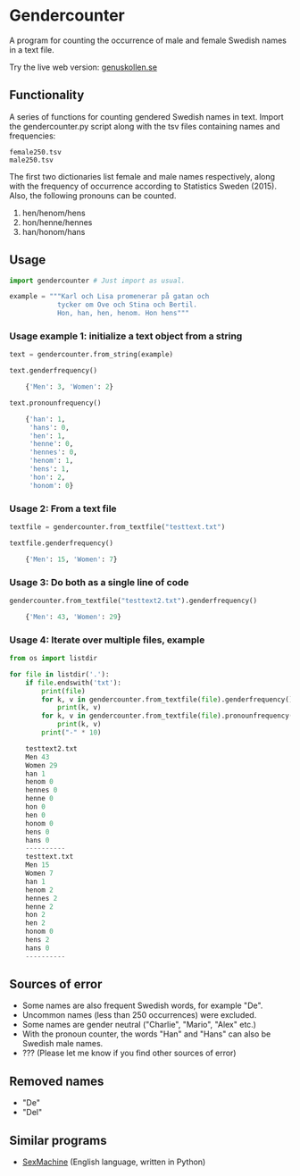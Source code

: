 # Gendercounter
A program for counting the occurrence of male and female Swedish names in a text file.

Try the live web version: [genuskollen.se](http://genuskollen.se)


## Functionality
A series of functions for counting gendered Swedish names in text.
Import the gendercounter.py script along with the tsv files containing names and frequencies:

    female250.tsv
    male250.tsv

The first two dictionaries list female and male names respectively, along with the frequency of occurrence according to Statistics Sweden (2015).
Also, the following pronouns can be counted.

1. hen/henom/hens
2. hon/henne/hennes
3. han/honom/hans


## Usage

```python
import gendercounter # Just import as usual.

example = """Karl och Lisa promenerar på gatan och
            tycker om Ove och Stina och Bertil.
            Hon, han, hen, henom. Hon hens"""
```

### Usage example 1: initialize a text object from a string

```python
text = gendercounter.from_string(example)

text.genderfrequency()

    {'Men': 3, 'Women': 2}

text.pronounfrequency()

    {'han': 1,
     'hans': 0,
     'hen': 1,
     'henne': 0,
     'hennes': 0,
     'henom': 1,
     'hens': 1,
     'hon': 2,
     'honom': 0}

```
### Usage 2: From a text file

```python
textfile = gendercounter.from_textfile("testtext.txt")

textfile.genderfrequency()

    {'Men': 15, 'Women': 7}
```
### Usage 3: Do both as a single line of code

```python
gendercounter.from_textfile("testtext2.txt").genderfrequency()

    {'Men': 43, 'Women': 29}
```
### Usage 4: Iterate over multiple files, example

```python
from os import listdir

for file in listdir('.'):
    if file.endswith('txt'):
        print(file)
        for k, v in gendercounter.from_textfile(file).genderfrequency().items():
            print(k, v)
        for k, v in gendercounter.from_textfile(file).pronounfrequency().items():
            print(k, v)
        print("-" * 10)

    testtext2.txt
    Men 43
    Women 29
    han 1
    henom 0
    hennes 0
    henne 0
    hon 0
    hen 0
    honom 0
    hens 0
    hans 0
    ----------
    testtext.txt
    Men 15
    Women 7
    han 1
    henom 2
    hennes 2
    henne 2
    hon 2
    hen 2
    honom 0
    hens 2
    hans 0
    ----------

```


## Sources of error
- Some names are also frequent Swedish words, for example "De".
- Uncommon names (less than 250 occurrences) were excluded.
- Some names are gender neutral ("Charlie", "Mario", "Alex" etc.)
- With the pronoun counter, the words "Han" and "Hans" can also be Swedish male names.
- ??? (Please let me know if you find other sources of error)

## Removed names
- "De"
- "Del"

## Similar programs
* [SexMachine](https://pypi.python.org/pypi/SexMachine/) (English language, written in Python)
